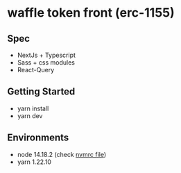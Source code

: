# waffle token front (erc-1155)

## Spec

- NextJs + Typescript
- Sass + css modules
- React-Query

## Getting Started

- yarn install
- yarn dev

## Environments

- node 14.18.2 (check [nvmrc file](./.nvmrc))
- yarn 1.22.10
